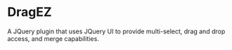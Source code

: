 DragEZ
======

A JQuery plugin that uses JQuery UI to provide multi-select, drag and drop access, and merge capabilities.